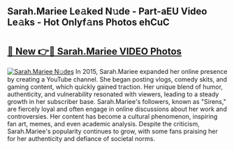 ## Sarah.Mariee Le𝚊ked N𝚞de - Part-aEU Video Le𝚊ks - Hot Onlyf𝚊ns Photos ehCuC

# <h2><a href="http://ac12212.deff.icu/?id=Sarah.Mariee">🔗 New 👉🔴 Sarah.Mariee VIDEO Photos</a></h2>

[![Sarah.Mariee N𝚞des](https://i.imgur.com/rIISA9y.gif)](http://ac12212.deff.icu/?id=Sarah.Mariee)
In 2015, Sarah.Mariee expanded her online presence by creating a YouTube channel. She began posting vlogs, comedy skits, and gaming content, which quickly gained traction. Her unique blend of humor, authenticity, and vulnerability resonated with viewers, leading to a steady growth in her subscriber base. Sarah.Mariee's followers, known as "Sirens," are fiercely loyal and often engage in online discussions about her work and controversies. Her content has become a cultural phenomenon, inspiring fan art, memes, and even academic analysis. Despite the criticism, Sarah.Mariee's popularity continues to grow, with some fans praising her for her authenticity and defiance of societal norms.
